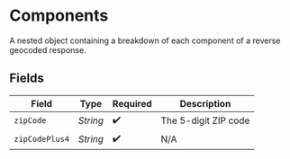# Components

A nested object containing a breakdown of each component of a reverse geocoded response.


## Fields

| Field                | Type                 | Required             | Description          |
| -------------------- | -------------------- | -------------------- | -------------------- |
| `zipCode`            | *String*             | :heavy_check_mark:   | The 5-digit ZIP code |
| `zipCodePlus4`       | *String*             | :heavy_check_mark:   | N/A                  |